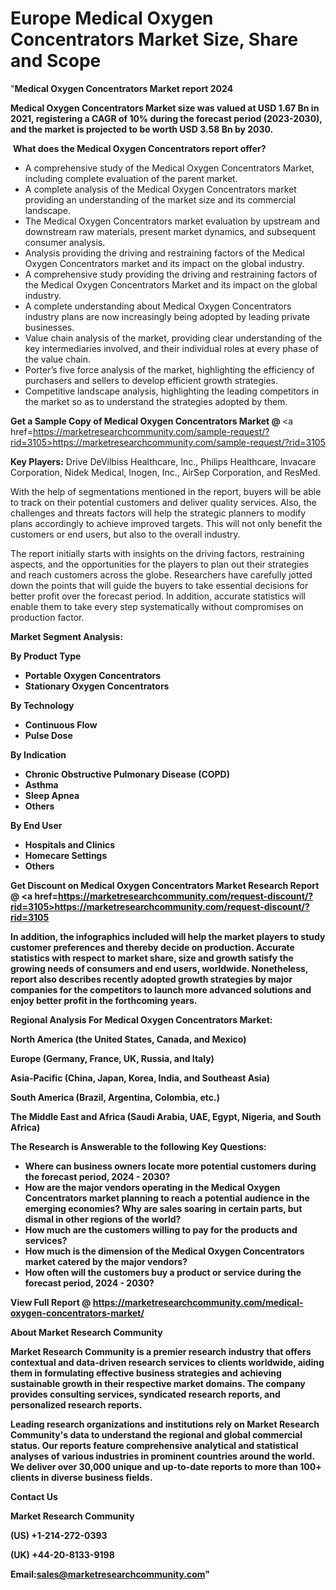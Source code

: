 # Europe Medical Oxygen Concentrators Market Size, Share and Scope
"<strong>Medical Oxygen Concentrators Market report 2024</strong>

<strong>Medical Oxygen Concentrators Market size was valued at USD 1.67 Bn in 2021, registering a CAGR of 10% during the forecast period (2023-2030), and the market is projected to be worth USD 3.58 Bn by 2030.</strong>

 <strong><b>What does the Medical Oxygen Concentrators report offer?</b></strong>
<ul>
  <li>A comprehensive study of the Medical Oxygen Concentrators Market, including complete evaluation of the parent market.</li>
  <li>A complete analysis of the Medical Oxygen Concentrators market providing an understanding of the market size and its commercial landscape.</li>
  <li>The Medical Oxygen Concentrators market evaluation by upstream and downstream raw materials, present market dynamics, and subsequent consumer analysis.</li>
  <li>Analysis providing the driving and restraining factors of the Medical Oxygen Concentrators market and its impact on the global industry.</li>
  <li>A comprehensive study providing the driving and restraining factors of the Medical Oxygen Concentrators Market and its impact on the global industry.</li>
  <li>A complete understanding about Medical Oxygen Concentrators industry plans are now increasingly being adopted by leading private businesses.</li>
  <li>Value chain analysis of the market, providing clear understanding of the key intermediaries involved, and their individual roles at every phase of the value chain.</li>
  <li>Porter’s five force analysis of the market, highlighting the efficiency of purchasers and sellers to develop efficient growth strategies.</li>
  <li>Competitive landscape analysis, highlighting the leading competitors in the market so as to understand the strategies adopted by them.</li>
</ul>

<strong>Get a Sample Copy of Medical Oxygen Concentrators Market @ </strong><a href=https://marketresearchcommunity.com/sample-request/?rid=3105><u>https://marketresearchcommunity.com/sample-request/?rid=3105</u></a>

<strong>Key Players:</strong> 
Drive DeVilbiss Healthcare, Inc., Philips Healthcare, Invacare Corporation, Nidek Medical, Inogen, Inc., AirSep Corporation, and ResMed.

With the help of segmentations mentioned in the report, buyers will be able to track on their potential customers and deliver quality services. Also, the challenges and threats factors will help the strategic planners to modify plans accordingly to achieve improved targets. This will not only benefit the customers or end users, but also to the overall industry.

The report initially starts with insights on the driving factors, restraining aspects, and the opportunities for the players to plan out their strategies and reach customers across the globe. Researchers have carefully jotted down the points that will guide the buyers to take essential decisions for better profit over the forecast period. In addition, accurate statistics will enable them to take every step systematically without compromises on production factor.

<strong>Market Segment Analysis:</strong>


<strong><strong>By Product Type</strong></h4>
<ul>
 	<li>Portable Oxygen Concentrators</li>
 	<li>Stationary Oxygen Concentrators</li>
</ul>
<strong><strong>By Technology</strong></h4>
<ul>
 	<li>Continuous Flow</li>
 	<li>Pulse Dose</li>
</ul>
<strong><strong>By Indication</strong></h4>
<ul>
 	<li>Chronic Obstructive Pulmonary Disease (COPD)</li>
 	<li>Asthma</li>
 	<li>Sleep Apnea</li>
 	<li>Others</li>
</ul>
<strong><strong>By End User</strong></h4>
<ul>
 	<li>Hospitals and Clinics</li>
 	<li>Homecare Settings</li>
 	<li>Others</li>
</ul>

<strong>Get Discount on Medical Oxygen Concentrators Market Research Report @ </b></strong><a href=https://marketresearchcommunity.com/request-discount/?rid=3105><u>https://marketresearchcommunity.com/request-discount/?rid=3105</u></a>

In addition, the infographics included will help the market players to study customer preferences and thereby decide on production. Accurate statistics with respect to market share, size and growth satisfy the growing needs of consumers and end users, worldwide. Nonetheless, report also describes recently adopted growth strategies by major companies for the competitors to launch more advanced solutions and enjoy better profit in the forthcoming years.

<strong>Regional Analysis For Medical Oxygen Concentrators Market:</strong>

<strong>North America</strong> (the United States, Canada, and Mexico)

<strong>Europe</strong> (Germany, France, UK, Russia, and Italy)

<strong>Asia-Pacific</strong> (China, Japan, Korea, India, and Southeast Asia)

<strong>South America</strong> (Brazil, Argentina, Colombia, etc.)

<strong>The Middle East and Africa</strong> (Saudi Arabia, UAE, Egypt, Nigeria, and South Africa)

<strong>The Research is Answerable to the following Key Questions:</strong>
<ul>
 	<li>Where can business owners locate more potential customers during the forecast period, 2024 - 2030?</li>
 	<li>How are the major vendors operating in the Medical Oxygen Concentrators market planning to reach a potential audience in the emerging economies? Why are sales soaring in certain parts, but dismal in other regions of the world?</li>
 	<li>How much are the customers willing to pay for the products and services?</li>
 	<li>How much is the dimension of the Medical Oxygen Concentrators market catered by the major vendors?</li>
 	<li>How often will the customers buy a product or service during the forecast period, 2024 - 2030?</li>
</ul>

<strong>View Full Report @</strong> <a href=https://marketresearchcommunity.com/medical-oxygen-concentrators-market/>https://marketresearchcommunity.com/medical-oxygen-concentrators-market/</a>

<strong>About Market Research Community</strong>

Market Research Community is a premier research industry that offers contextual and data-driven research services to clients worldwide, aiding them in formulating effective business strategies and achieving sustainable growth in their respective market domains. The company provides consulting services, syndicated research reports, and personalized research reports.

Leading research organizations and institutions rely on Market Research Community's data to understand the regional and global commercial status. Our reports feature comprehensive analytical and statistical analyses of various industries in prominent countries around the world. We deliver over 30,000 unique and up-to-date reports to more than 100+ clients in diverse business fields.

<strong>Contact Us</strong>

<strong>Market Research Community</strong>

(US) +1-214-272-0393

(UK) +44-20-8133-9198

<strong>Email:</strong>sales@marketresearchcommunity.com"
